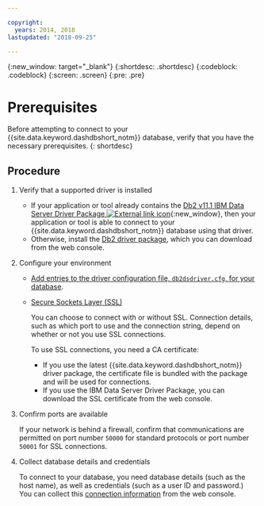 ```yaml
---

copyright:
  years: 2014, 2018
lastupdated: "2018-09-25"

---
```


<!-- Attribute definitions --> 
{:new_window: target="_blank"}
{:shortdesc: .shortdesc}
{:codeblock: .codeblock}
{:screen: .screen}
{:pre: .pre}

# Prerequisites

Before attempting to connect to your {{site.data.keyword.dashdbshort_notm}} database, verify that you have the necessary prerequisites. 
{: shortdesc}

## Procedure

1. Verify that a supported driver is installed

   - If your application or tool already contains the [Db2 v11.1 IBM Data Server Driver Package ![External link icon](../../../icons/launch-glyph.svg "External link icon")](https://www.ibm.com/support/docview.wss?uid=swg21385217){:new_window}, then your application or tool is able to connect to your {{site.data.keyword.dashdbshort_notm}} database using that driver.
   - Otherwise, install the [Db2 driver package](driver_pkg.html), which you can download from the web console.
2. Configure your environment

   - [Add entries to the driver configuration file, `db2dsdriver.cfg`, for your database](driver_pkg_cfg.html).

   - [Secure Sockets Layer (SSL)](ssl.html)

     You can choose to connect with or without SSL. Connection details, such as which port to use and the connection string, depend on whether or not you use SSL connections.

     To use SSL connections, you need a CA certificate:

      - If you use the latest {{site.data.keyword.dashdbshort_notm}} driver package, the certificate file is bundled with the package and will be used for connections.
      - If you use the IBM Data Server Driver Package, you can download the SSL certificate from the web console.
3. Confirm ports are available

   If your network is behind a firewall, confirm that communications are permitted on port number `50000` for standard protocols or port number `50001` for SSL connections.
4. Collect database details and credentials

   To connect to your database, you need database details (such as the host name), as well as credentials (such as a user ID and password.) You can collect this [connection information](credentials.html) from the web console.


